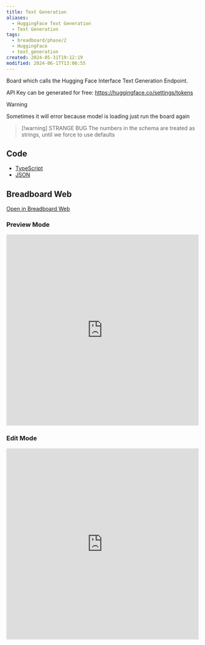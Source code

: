 ```yaml
---
title: Text Generation
aliases:
  - HuggingFace Text Generation
  - Text Generation
tags:
  - breadboard/phase/2
  - HuggingFace
  - text_generation
created: 2024-05-31T19:12:19
modified: 2024-06-17T13:06:55
---
```


Board which calls the Hugging Face Interface Text Generation Endpoint.

API Key can be generated for free: <https://huggingface.co/settings/tokens>

> [!warning]
> Sometimes it will error because model is loading just run the board again

> [!warning] STRANGE BUG
> The numbers in the schema are treated as strings, until we force to use defaults

## Code

- [TypeScript](https://github.com/ExaDev/breadboard-examples/blob/main/src/examples/text-generation/index.ts)
- [JSON](https://github.com/ExaDev/breadboard-examples/blob/main/src/examples/text-generation/board.json)

## Breadboard Web

[Open in Breadboard Web](https://breadboard-ai.web.app/?board=https://raw.githubusercontent.com/ExaDev/breadboard-examples/main/src/examples/text-generation/board.json)

### Preview Mode

<iframe src="https://breadboard-ai.web.app/?board=https://raw.githubusercontent.com/ExaDev/breadboard-examples/main/src/examples/text-generation/board.json&embed" style="width: 100%; height: 500px; border: 0;"></iframe>

### Edit Mode

<iframe src="https://breadboard-ai.web.app/?board=https://raw.githubusercontent.com/ExaDev/breadboard-examples/main/src/examples/text-generation/board.json" style="width: 100%; height: 500px; border: 0;"></iframe>
